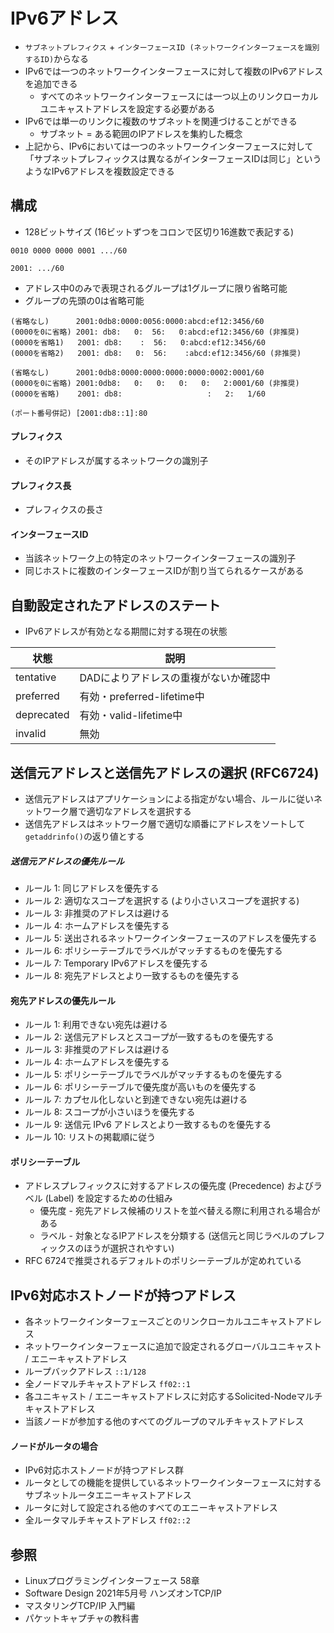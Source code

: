 # IPv6アドレス
- `サブネットプレフィクス` + `インターフェースID (ネットワークインターフェースを識別するID)`からなる
- IPv6では一つのネットワークインターフェースに対して複数のIPv6アドレスを追加できる
  - すべてのネットワークインターフェースには一つ以上のリンクローカルユニキャストアドレスを設定する必要がある
- IPv6では単一のリンクに複数のサブネットを関連づけることができる
  - サブネット = ある範囲のIPアドレスを集約した概念
- 上記から、IPv6においては一つのネットワークインターフェースに対して
  「サブネットプレフィックスは異なるがインターフェースIDは同じ」というようなIPv6アドレスを複数設定できる

## 構成
- 128ビットサイズ (16ビットずつをコロンで区切り16進数で表記する)

```
0010 0000 0000 0001 .../60

2001: .../60
```

- アドレス中0のみで表現されるグループは1グループに限り省略可能
- グループの先頭の0は省略可能

```
(省略なし)      2001:0db8:0000:0056:0000:abcd:ef12:3456/60
(0000を0に省略) 2001: db8:   0:  56:   0:abcd:ef12:3456/60 (非推奨)
(0000を省略1)   2001: db8:    :  56:   0:abcd:ef12:3456/60
(0000を省略2)   2001: db8:   0:  56:    :abcd:ef12:3456/60 (非推奨)

(省略なし)      2001:0db8:0000:0000:0000:0000:0002:0001/60
(0000を0に省略) 2001:0db8:   0:   0:   0:   0:   2:0001/60 (非推奨)
(0000を省略)    2001: db8:                   :   2:   1/60

(ポート番号併記) [2001:db8::1]:80
```

#### プレフィクス
- そのIPアドレスが属するネットワークの識別子

#### プレフィクス長
- プレフィクスの長さ

#### インターフェースID
- 当該ネットワーク上の特定のネットワークインターフェースの識別子
- 同じホストに複数のインターフェースIDが割り当てられるケースがある

## 自動設定されたアドレスのステート
- IPv6アドレスが有効となる期間に対する現在の状態

| 状態       | 説明                                  |
| -          | -                                     |
| tentative  | DADによりアドレスの重複がないか確認中 |
| preferred  | 有効・preferred-lifetime中            |
| deprecated | 有効・valid-lifetime中                |
| invalid    | 無効                                  |

## 送信元アドレスと送信先アドレスの選択 (RFC6724)
- 送信元アドレスはアプリケーションによる指定がない場合、ルールに従いネットワーク層で適切なアドレスを選択する
- 送信先アドレスはネットワーク層で適切な順番にアドレスをソートして`getaddrinfo()`の返り値とする

##### 送信元アドレスの優先ルール
- ルール 1: 同じアドレスを優先する
- ルール 2: 適切なスコープを選択する (より小さいスコープを選択する)
- ルール 3: 非推奨のアドレスは避ける
- ルール 4: ホームアドレスを優先する
- ルール 5: 送出されるネットワークインターフェースのアドレスを優先する
- ルール 6: ポリシーテーブルでラベルがマッチするものを優先する
- ルール 7: Temporary IPv6アドレスを優先する
- ルール 8: 宛先アドレスとより一致するものを優先する

#### 宛先アドレスの優先ルール
- ルール 1: 利用できない宛先は避ける
- ルール 2: 送信元アドレスとスコープが一致するものを優先する
- ルール 3: 非推奨のアドレスは避ける
- ルール 4: ホームアドレスを優先する
- ルール 5: ポリシーテーブルでラベルがマッチするものを優先する
- ルール 6: ポリシーテーブルで優先度が高いものを優先する
- ルール 7: カプセル化しないと到達できない宛先は避ける
- ルール 8: スコープが小さいほうを優先する
- ルール 9: 送信元 IPv6 アドレスとより一致するものを優先する
- ルール 10: リストの掲載順に従う

#### ポリシーテーブル
- アドレスプレフィックスに対するアドレスの優先度 (Precedence) およびラベル (Label) を設定するための仕組み
  - 優先度 - 宛先アドレス候補のリストを並べ替える際に利用される場合がある
  - ラベル - 対象となるIPアドレスを分類する (送信元と同じラベルのプレフィックスのほうが選択されやすい)
- RFC 6724で推奨されるデフォルトのポリシーテーブルが定めれている

## IPv6対応ホストノードが持つアドレス
- 各ネットワークインターフェースごとのリンクローカルユニキャストアドレス
- ネットワークインターフェースに追加で設定されるグローバルユニキャスト / エニーキャストアドレス
- ループバックアドレス `::1/128`
- 全ノードマルチキャストアドレス `ff02::1`
- 各ユニキャスト / エニーキャストアドレスに対応するSolicited-Nodeマルチキャストアドレス
- 当該ノードが参加する他のすべてのグループのマルチキャストアドレス

#### ノードがルータの場合
- IPv6対応ホストノードが持つアドレス群
- ルータとしての機能を提供しているネットワークインターフェースに対するサブネットルータエニーキャストアドレス
- ルータに対して設定される他のすべてのエニーキャストアドレス
- 全ルータマルチキャストアドレス `ff02::2`

## 参照
- Linuxプログラミングインターフェース 58章
- Software Design 2021年5月号 ハンズオンTCP/IP
- マスタリングTCP/IP 入門編
- パケットキャプチャの教科書
